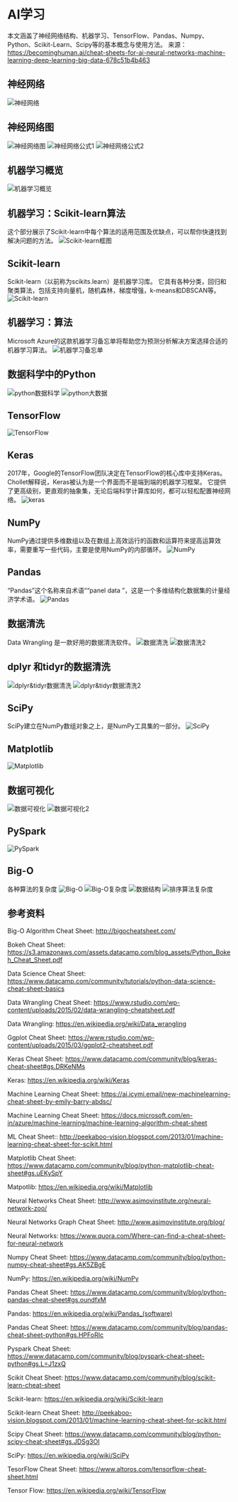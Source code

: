 # AI学习

<!-- toc -->
本文涵盖了神经网络结构、机器学习、TensorFlow、Pandas、Numpy、Python、Scikit-Learn、Scipy等的基本概念与使用方法。
来源：https://becominghuman.ai/cheat-sheets-for-ai-neural-networks-machine-learning-deep-learning-big-data-678c51b4b463
## 神经网络
![神经网络](神经网络.png)
## 神经网络图
![神经网络图](神经网络图.png)
![神经网络公式1](神经网络公式1.png)
![神经网络公式2](神经网络公式2.png)
## 机器学习概览
![机器学习概览](机器学习概览.png)
## 机器学习：Scikit-learn算法
这个部分展示了Scikit-learn中每个算法的适用范围及优缺点，可以帮你快速找到解决问题的方法。
![Scikit-learn框图](Scikit-learn框图.png)
## Scikit-learn
Scikit-learn（以前称为scikits.learn）是机器学习库。 它具有各种分类，回归和聚类算法，包括支持向量机，随机森林，梯度增强，k-means和DBSCAN等。
![Scikit-learn](Scikit-learn.png)
## 机器学习：算法
Microsoft Azure的这款机器学习备忘单将帮助您为预测分析解决方案选择合适的机器学习算法。
![机器学习备忘单](机器学习备忘单.png)
## 数据科学中的Python
![python数据科学](python数据科学.png)
![python大数据](python大数据.png)
## TensorFlow
![TensorFlow](tensorflow.png)
## Keras
2017年，Google的TensorFlow团队决定在TensorFlow的核心库中支持Keras。 Chollet解释说，Keras被认为是一个界面而不是端到端的机器学习框架。 它提供了更高级别，更直观的抽象集，无论后端科学计算库如何，都可以轻松配置神经网络。
![keras](keras.jpeg)
## NumPy
NumPy通过提供多维数组以及在数组上高效运行的函数和运算符来提高运算效率，需要重写一些代码，主要是使用NumPy的内部循环。
![NumPy](NumPy.png)
## Pandas
“Pandas”这个名称来自术语““panel data ”，这是一个多维结构化数据集的计量经济学术语。
![Pandas](Pandas.png)
## 数据清洗
Data Wrangling 是一款好用的数据清洗软件。
![数据清洗](数据清洗.jpeg)
![数据清洗2](数据清洗2.jpeg)
## dplyr 和tidyr的数据清洗
![dplyr&tidyr数据清洗](dplyr&tidyr数据清洗.jpeg)
![dplyr&tidyr数据清洗2](dplyr&tidyr数据清洗2.jpeg)
## SciPy
SciPy建立在NumPy数组对象之上，是NumPy工具集的一部分。
![SciPy](SciPy.png)
## Matplotlib
![Matplotlib](Matplotlib.png)
## 数据可视化
![数据可视化](数据可视化.jpeg)
![数据可视化2](数据可视化2.jpeg)
## PySpark
![PySpark](PySpark.jpeg)
## Big-O
各种算法的复杂度
![Big-O](Big-O.png)
![Big-O复杂度](Big-O复杂度.png)
![数据结构](数据结构.png)
![排序算法复杂度](排序算法复杂度.png)
## 参考资料
Big-O Algorithm Cheat Sheet: http://bigocheatsheet.com/

Bokeh Cheat Sheet: https://s3.amazonaws.com/assets.datacamp.com/blog_assets/Python_Bokeh_Cheat_Sheet.pdf

Data Science Cheat Sheet: https://www.datacamp.com/community/tutorials/python-data-science-cheat-sheet-basics

Data Wrangling Cheat Sheet: https://www.rstudio.com/wp-content/uploads/2015/02/data-wrangling-cheatsheet.pdf

Data Wrangling: https://en.wikipedia.org/wiki/Data_wrangling

Ggplot Cheat Sheet: https://www.rstudio.com/wp-content/uploads/2015/03/ggplot2-cheatsheet.pdf

Keras Cheat Sheet: https://www.datacamp.com/community/blog/keras-cheat-sheet#gs.DRKeNMs

Keras: https://en.wikipedia.org/wiki/Keras

Machine Learning Cheat Sheet: https://ai.icymi.email/new-machinelearning-cheat-sheet-by-emily-barry-abdsc/

Machine Learning Cheat Sheet: https://docs.microsoft.com/en-in/azure/machine-learning/machine-learning-algorithm-cheat-sheet

ML Cheat Sheet:: http://peekaboo-vision.blogspot.com/2013/01/machine-learning-cheat-sheet-for-scikit.html

Matplotlib Cheat Sheet: https://www.datacamp.com/community/blog/python-matplotlib-cheat-sheet#gs.uEKySpY

Matpotlib: https://en.wikipedia.org/wiki/Matplotlib

Neural Networks Cheat Sheet: http://www.asimovinstitute.org/neural-network-zoo/

Neural Networks Graph Cheat Sheet: http://www.asimovinstitute.org/blog/

Neural Networks: https://www.quora.com/Where-can-find-a-cheat-sheet-for-neural-network

Numpy Cheat Sheet: https://www.datacamp.com/community/blog/python-numpy-cheat-sheet#gs.AK5ZBgE

NumPy: https://en.wikipedia.org/wiki/NumPy

Pandas Cheat Sheet: https://www.datacamp.com/community/blog/python-pandas-cheat-sheet#gs.oundfxM

Pandas: https://en.wikipedia.org/wiki/Pandas_(software)

Pandas Cheat Sheet: https://www.datacamp.com/community/blog/pandas-cheat-sheet-python#gs.HPFoRIc

Pyspark Cheat Sheet: https://www.datacamp.com/community/blog/pyspark-cheat-sheet-python#gs.L=J1zxQ

Scikit Cheat Sheet: https://www.datacamp.com/community/blog/scikit-learn-cheat-sheet

Scikit-learn: https://en.wikipedia.org/wiki/Scikit-learn

Scikit-learn Cheat Sheet: http://peekaboo-vision.blogspot.com/2013/01/machine-learning-cheat-sheet-for-scikit.html

Scipy Cheat Sheet: https://www.datacamp.com/community/blog/python-scipy-cheat-sheet#gs.JDSg3OI

SciPy: https://en.wikipedia.org/wiki/SciPy

TesorFlow Cheat Sheet: https://www.altoros.com/tensorflow-cheat-sheet.html

Tensor Flow: https://en.wikipedia.org/wiki/TensorFlow